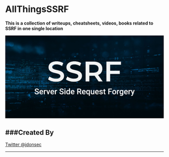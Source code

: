 # AllThingsSSRF
**This is a collection of writeups, cheatsheets, videos, books related to SSRF in one single location**

![SSRF Logo](/images/ssrf.jpg)

###Created By
---
[Twitter @jdonsec](https://twitter.com/jdonsec)

---


